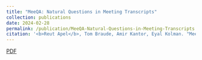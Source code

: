```yaml
---
title: "MeeQA: Natural Questions in Meeting Transcripts"
collection: publications
date: 2024-02-28
permalink: /publication/MeeQA-Natural-Questions-in-Meeting-Transcripts
citation: '<b>Reut Apel</b>, Tom Braude, Amir Kantor, Eyal Kolman. "MeeQA: Natural Questions in Meeting Transcripts"'
---
```

<a href='https://arxiv.org/pdf/2305.08502.pdf'>PDF</a>
&nbsp;&nbsp;&nbsp;&nbsp;
